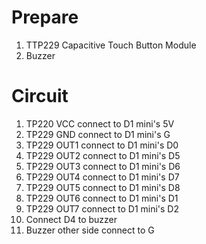 # Prepare
1. TTP229 Capacitive Touch Button Module
2. Buzzer
# Circuit
1. TP220 VCC connect to D1 mini's 5V
2. TP229 GND connect to D1 mini's G
3. TP229 OUT1 connect to D1 mini's D0
4. TP229 OUT2 connect to D1 mini's D5
5. TP229 OUT3 connect to D1 mini's D6
6. TP229 OUT4 connect to D1 mini's D7
7. TP229 OUT5 connect to D1 mini's D8
8. TP229 OUT6 connect to D1 mini's D1
9. TP229 OUT7 connect to D1 mini's D2
10. Connect D4 to buzzer
11. Buzzer other side connect to G